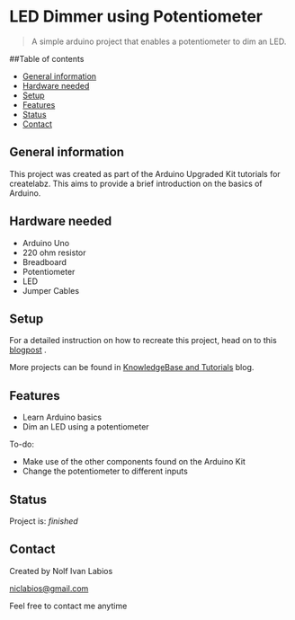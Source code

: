 # LED Dimmer using Potentiometer
> A simple arduino project that enables a potentiometer to dim an LED.

##Table of contents
* [General information](#general-information)
* [Hardware needed](#hardware-needed)
* [Setup](#setup)
* [Features](#features)
* [Status](#status)
* [Contact](#contact)

## General information
This project was created as part of the Arduino Upgraded Kit tutorials for createlabz. This aims to provide a brief introduction on the basics of Arduino.

## Hardware needed
* Arduino Uno
* 220 ohm resistor
* Breadboard
* Potentiometer
* LED
* Jumper Cables

## Setup
For a detailed instruction on how to recreate this project, head on to this [blogpost](https://store.createlabz.com/blogs/createlabz-tutorials/controlling-and-led-1-4-adjusting-led-brightness-using-a-potentiometer) .

More projects can be found in [KnowledgeBase and Tutorials](https://store.createlabz.com/blogs/createlabz-tutorials) blog.

## Features
* Learn Arduino basics
* Dim an LED using a potentiometer 

To-do:
* Make use of the other components found on the Arduino Kit
* Change the potentiometer to different inputs

## Status
Project is: _finished_

## Contact
Created by Nolf Ivan Labios

niclabios@gmail.com

Feel free to contact me anytime 

